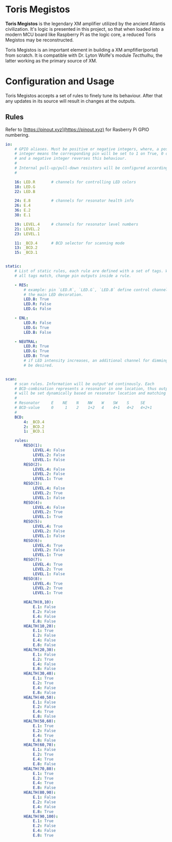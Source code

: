 Toris Megistos
==============

**Toris Megistos** is the legendary XM amplifier utilized by the ancient
Atlantis civilization. It's logic is presented in this project, so that when
loaded into a modern MCU board like Raspberry Pi as the logic core, a reduced
Toris Megistos may be reconstructed.

Toris Megistos is an important element in building a XM ampfifier(portal) from
scratch. It is compatible with Dr. Lyton Wolfe's module _Tecthulhu_, the latter
working as the primary source of XM.

# Configuration and Usage

Toris Megistos accepts a set of rules to finely tune its behaviour. After that
any updates in its source will result in changes at the outputs.

## Rules

Refer to [https://pinout.xyz](https://pinout.xyz) for Rasberry Pi GPIO
numbering.

```yaml
io:
    # GPIO aliases. Must be positive or negative integers, where, a positive
    # integer means the corresponding pin will be set to 1 on True, 0 on False,
    # and a negative integer reverses this behaviour.
    #
    # Internal pull-up/pull-down resistors will be configured accordingly.
    #

    16: LED.R       # channels for controlling LED colors
    18: LED.G
    22: LED.B

    24: E.8         # channels for resonator health info
    26: E.4
    36: E.2
    38: E.1

    19: LEVEL.4     # channels for resonator level numbers
    21: LEVEL.2
    23: LEVEL.1

    11: _BCD.4      # BCD selector for scanning mode
    13: _BCD.2
    15: _BCD.1


static:
    # List of static rules, each rule are defined with a set of tags. When
    # all tags match, change pin outputs inside a rule.

    - RES:
        # example: pin `LED.R`, `LED.G`, `LED.B` define control channels of
        # the main LED decoration.
        LED.B: True
        LED.R: False
        LED.G: False

    - ENL:
        LED.R: False
        LED.G: True
        LED.B: False

    - NEUTRAL:
        LED.R: True
        LED.G: True
        LED.B: True
        # if LED intensity increases, an additional channel for dimming may
        # be desired.


scan:
    # scan rules. Information will be output'ed continously. Each
    # BCD-combination represents a resonator in one location, thus outputs
    # will be set dynamically based on resonator location and matching rules.
    # 
    # Resonator     E    NE    N    NW    W    SW    S     SE
    # BCD-value     0     1    2    1+2   4    4+1   4+2   4+2+1
    #
    BCD:
        4: _BCD.4
        2: _BCD.2 
        1: _BCD.1 

    rules:
        RESO(1):
            LEVEL.4: False 
            LEVEL.2: False 
            LEVEL.1: False
        RESO(2):
            LEVEL.4: False 
            LEVEL.2: False 
            LEVEL.1: True 
        RESO(3):
            LEVEL.4: False 
            LEVEL.2: True
            LEVEL.1: False
        RESO(4):
            LEVEL.4: False 
            LEVEL.2: True
            LEVEL.1: True 
        RESO(5):
            LEVEL.4: True
            LEVEL.2: False 
            LEVEL.1: False 
        RESO(6):
            LEVEL.4: True
            LEVEL.2: False 
            LEVEL.1: True 
        RESO(7):
            LEVEL.4: True
            LEVEL.2: True
            LEVEL.1: False
        RESO(8):
            LEVEL.4: True
            LEVEL.2: True
            LEVEL.1: True

        HEALTH(0,10):
            E.1: False 
            E.2: False 
            E.4: False 
            E.8: False 
        HEALTH(10,20):
            E.1: True
            E.2: False 
            E.4: False 
            E.8: False 
        HEALTH(20,30):
            E.1: False 
            E.2: True 
            E.4: False 
            E.8: False 
        HEALTH(30,40):
            E.1: True
            E.2: True 
            E.4: False 
            E.8: False 
        HEALTH(40,50):
            E.1: False 
            E.2: False 
            E.4: True 
            E.8: False 
        HEALTH(50,60):
            E.1: True 
            E.2: False 
            E.4: True 
            E.8: False 
        HEALTH(60,70):
            E.1: False 
            E.2: True 
            E.4: True
            E.8: False 
        HEALTH(70,80):
            E.1: True
            E.2: True 
            E.4: True 
            E.8: False 
        HEALTH(80,90):
            E.1: False 
            E.2: False 
            E.4: False 
            E.8: True 
        HEALTH(90,100):
            E.1: True
            E.2: False 
            E.4: False 
            E.8: True 


```
